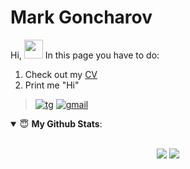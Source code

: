 # Mark Goncharov

Hi, <img src="https://user-images.githubusercontent.com/1303154/88677602-1635ba80-d120-11ea-84d8-d263ba5fc3c0.gif" width="30">
In this page you have to do:

1. Check out my [CV](CV.pdf)
2. Print me "Hi"
> [![tg](https://img.shields.io/badge/Telegram-2CA5E0?style=for-the-badge&logo=telegram&logoColor=white)](https://t.me/EverRester)
> [![gmail](https://img.shields.io/badge/Gmail-D14836?style=for-the-badge&logo=gmail&logoColor=white)](mailto:goncharov.ma@phystech.edu)

<details open>
 <summary> 😇 <b>My Github Stats</b>: </summary>
<br>
<p align = "center">
  <img src = "https://github-readme-stats.vercel.app/api?username=MarkGoncharovAl&show_icons=true&theme=system&line_height=27">
  <img src = "https://github-readme-stats.vercel.app/api/top-langs/?username=MarkGoncharovAl&hide=css,java,html&theme=system">
</p>

</details>